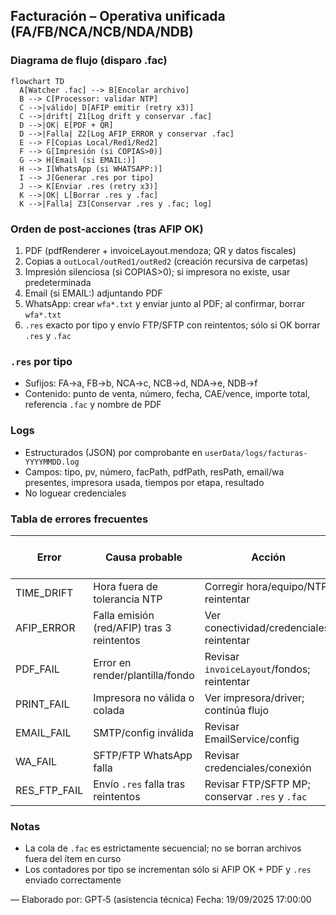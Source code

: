 ## Facturación – Operativa unificada (FA/FB/NCA/NCB/NDA/NDB)

### Diagrama de flujo (disparo .fac)
```mermaid
flowchart TD
  A[Watcher .fac] --> B[Encolar archivo]
  B --> C[Processor: validar NTP]
  C -->|válido| D[AFIP emitir (retry x3)]
  C -->|drift| Z1[Log drift y conservar .fac]
  D -->|OK| E[PDF + QR]
  D -->|Falla| Z2[Log AFIP_ERROR y conservar .fac]
  E --> F[Copias Local/Red1/Red2]
  F --> G[Impresión (si COPIAS>0)]
  G --> H[Email (si EMAIL:)]
  H --> I[WhatsApp (si WHATSAPP:)]
  I --> J[Generar .res por tipo]
  J --> K[Enviar .res (retry x3)]
  K -->|OK| L[Borrar .res y .fac]
  K -->|Falla| Z3[Conservar .res y .fac; log]
```

### Orden de post‑acciones (tras AFIP OK)
1. PDF (pdfRenderer + invoiceLayout.mendoza; QR y datos fiscales)
2. Copias a `outLocal/outRed1/outRed2` (creación recursiva de carpetas)
3. Impresión silenciosa (si COPIAS>0); si impresora no existe, usar predeterminada
4. Email (si EMAIL:) adjuntando PDF
5. WhatsApp: crear `wfa*.txt` y enviar junto al PDF; al confirmar, borrar `wfa*.txt`
6. `.res` exacto por tipo y envío FTP/SFTP con reintentos; sólo si OK borrar `.res` y `.fac`

### `.res` por tipo
- Sufijos: FA→a, FB→b, NCA→c, NCB→d, NDA→e, NDB→f
- Contenido: punto de venta, número, fecha, CAE/vence, importe total, referencia `.fac` y nombre de PDF

### Logs
- Estructurados (JSON) por comprobante en `userData/logs/facturas-YYYYMMDD.log`
- Campos: tipo, pv, número, facPath, pdfPath, resPath, email/wa presentes, impresora usada, tiempos por etapa, resultado
- No loguear credenciales

### Tabla de errores frecuentes
| Error | Causa probable | Acción | Se borra .fac |
|---|---|---|---|
| TIME_DRIFT | Hora fuera de tolerancia NTP | Corregir hora/equipo/NTP; reintentar | No |
| AFIP_ERROR | Falla emisión (red/AFIP) tras 3 reintentos | Ver conectividad/credenciales; reintentar | No |
| PDF_FAIL | Error en render/plantilla/fondo | Revisar `invoiceLayout`/fondos; reintentar | No |
| PRINT_FAIL | Impresora no válida o colada | Ver impresora/driver; continúa flujo | — |
| EMAIL_FAIL | SMTP/config inválida | Revisar EmailService/config | — |
| WA_FAIL | SFTP/FTP WhatsApp falla | Revisar credenciales/conexión | — |
| RES_FTP_FAIL | Envío `.res` falla tras reintentos | Revisar FTP/SFTP MP; conservar `.res` y `.fac` | No |

### Notas
- La cola de `.fac` es estrictamente secuencial; no se borran archivos fuera del ítem en curso
- Los contadores por tipo se incrementan sólo si AFIP OK + PDF y `.res` enviado correctamente

—
Elaborado por: GPT‑5 (asistencia técnica)
Fecha: 19/09/2025 17:00:00


